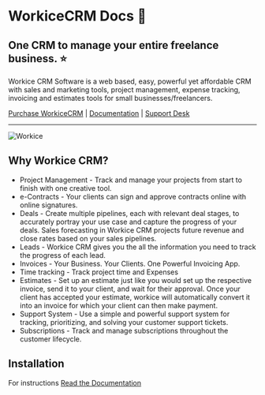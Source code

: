 # WorkiceCRM Docs 🎉

## One CRM to manage your entire freelance business. ⭐️

Workice CRM Software is a web based, easy, powerful yet affordable CRM with sales and marketing tools, project management, expense tracking, invoicing and estimates tools for small businesses/freelancers.

[Purchase WorkiceCRM](https://workice.com) | [Documentation](https://docs.workice.com) | [Support Desk](https://desk.workice.com)

----------

![Workice](https://s3.eu-central-1.amazonaws.com/workice/images/workice-dash.png)



## Why Workice CRM?
* Project Management - Track and manage your projects from start to finish with one creative tool.
* e-Contracts - Your clients can sign and approve contracts online with online signatures.
* Deals - Create multiple pipelines, each with relevant deal stages, to accurately portray your use case and capture the progress of your deals.  Sales forecasting in Workice CRM projects future revenue and close rates based on your sales pipelines. 
* Leads - Workice CRM gives you the all the information you need to track the progress of each lead.
* Invoices - Your Business. Your Clients. One Powerful Invoicing App.
* Time tracking - Track project time and Expenses
* Estimates - Set up an estimate just like you would set up the respective invoice, send it to your client, and wait for their approval. Once your client has accepted your estimate, workice will automatically convert it into an invoice for which your client can then make payment.
* Support System - Use a simple and powerful support system for tracking, prioritizing, and solving your customer support tickets.
* Subscriptions - Track and manage subscriptions throughout the customer lifecycle.

## Installation
For instructions [Read the Documentation](https://docs.workice.com)